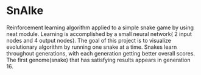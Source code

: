 # SnAIke
Reinforcement learning algorithm applied to a simple snake game by using neat module. Learning is accomplished by a small neural network( 2 input nodes and 4 output nodes). 
The goal of this project is to visualize evolutionary algorithm by running one snake at a time. Snakes learn throughout generations, with each generation getting better overall scores. The first genome(snake) that has satisfying results appears in generation 16.
